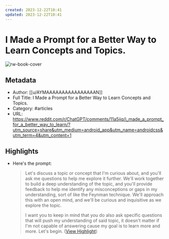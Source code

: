 ```yaml
---
created: 2023-12-22T10:41
updated: 2023-12-22T10:41
---
```

# I Made a Prompt for a Better Way to Learn Concepts and Topics.

![rw-book-cover](https://styles.redditmedia.com/t5_7hqomg/styles/communityIcon_lnxlhix84tja1.png)

## Metadata
- Author: [[u/AYMAAAAAAAAAAAAAAAAN]]
- Full Title: I Made a Prompt for a Better Way to Learn Concepts and Topics.
- Category: #articles
- URL: https://www.reddit.com/r/ChatGPT/comments/11a5ijq/i_made_a_prompt_for_a_better_way_to_learn/?utm_source=share&utm_medium=android_app&utm_name=androidcss&utm_term=4&utm_content=1

## Highlights
- Here's the prompt:
  > Let's discuss a topic or concept that I'm curious about, and you'll ask me questions to help me explore it further. We'll work together to build a deep understanding of the topic, and you'll provide feedback to help me identify any misconceptions or gaps in my understanding, sort of like the Feynman technique. We'll approach this with an open mind, and we'll be curious and inquisitive as we explore the topic.
  > 
  > I want you to keep in mind that you do also ask specific questions that will push my understanding of said topic, it doesn't matter if I'm not capable of answering cause my goal is to learn more and more. Let's begin. ([View Highlight](https://read.readwise.io/read/01hbgqsxqxfjgdk38pxhqzxgq0))
